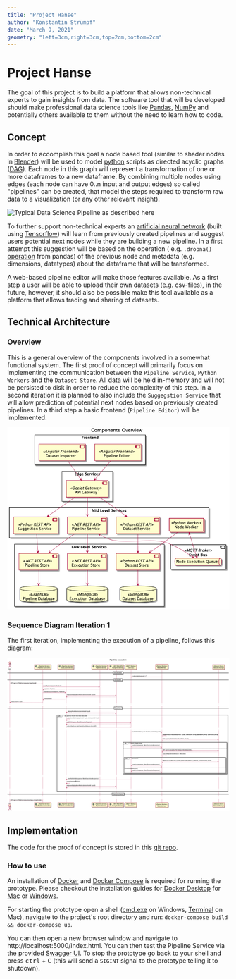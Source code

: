 ```yaml
---
title: "Project Hanse"
author: "Konstantin Strümpf"
date: "March 9, 2021"
geometry: "left=3cm,right=3cm,top=2cm,bottom=2cm"
---
```


# Project Hanse

The goal of this project is to build a platform that allows non-technical experts to gain insights from data. The
software tool that will be developed should make professional data science tools
like [Pandas](https://pandas.pydata.org/), [NumPy](https://numpy.org/) and potentially others available to them without
the need to learn how to code.

## Concept

In order to accomplish this goal a node based tool (similar to shader nodes
in [Blender](https://docs.blender.org/manual/en/2.81/addons/import_export/io_node_shaders_info.html)) will be used to
model [python](https://www.python.org/) scripts as directed acyclic
graphs ([DAG](https://en.wikipedia.org/wiki/Directed_acyclic_graph)). Each node in this graph will represent a
transformation of one or more dataframes to a new dataframe. By combining multiple nodes using edges (each node can have
0..n input and output edges) so called "pipelines" can be created, that model the steps required to transform raw data
to a visualization (or any other relevant insight).

![Typical Data Science Pipeline as described [here](https://devopedia.org/data-science)](https://devopedia.org/images/article/38/3232.1523605852.png)

To further support non-technical experts
an [artificial neural network](https://en.wikipedia.org/wiki/Artificial_neural_network) (built
using [Tensorflow](https://www.tensorflow.org/)) will learn from previously created pipelines and suggest users
potential next nodes while they are building a new pipeline. In a first attempt this suggestion will be based on the
operation (
e.g. `.dropna()` [operation](https://pandas.pydata.org/pandas-docs/stable/reference/api/pandas.DataFrame.dropna.html)
from pandas) of the previous node and metadata (e.g. dimensions, datatypes) about the dataframe that will be
transformed.

A web-based pipeline editor will make those features available. As a first step a user will be able to upload their own
datasets (e.g. csv-files), in the future, however, it should also be possible make this tool available as a platform
that allows trading and sharing of datasets.

## Technical Architecture

### Overview

This is a general overview of the components involved in a somewhat functional system. The first proof of concept will
primarily focus on implementing the communication between the `Pipeline Service`, `Python Workers` and
the `Dataset Store`. All data will be held in-memory and will not be persisted to disk in order to reduce the complexity
of this step. In a second iteration it is planned to also include the `Suggegstion Service` that will allow prediction
of potential next nodes based on previously created pipelines. In a third step a basic frontend (`Pipeline Editor`) will
be implemented.

![Architecture Diagram Overview](./docs/architecture/overview.png)

### Sequence Diagram Iteration 1

The first iteration, implementing the execution of a pipeline, follows this diagram:

![Sequence Diagram Iteration 1](./docs/sequence-diagrams/pipeline-execution.png)

## Implementation

The code for the proof of concept is stored in this [git repo](https://github.com/project-hanse/prototype-a).

### How to use

An installation of [Docker](https://www.docker.com/) and [Docker Compose](https://docs.docker.com/compose/) is required
for running the prototype. Please checkout the installation guides
for [Docker Desktop](https://www.docker.com/products/docker-desktop)
for [Mac](https://docs.docker.com/docker-for-mac/install/)
or [Windows](https://docs.docker.com/docker-for-windows/install/).

For starting the prototype open a shell ([cmd.exe](https://g.co/kgs/U27TRZ) on
Windows, [Terminal](https://g.co/kgs/RH4MXv) on Mac), navigate to the project's root directory and run:
`docker-compose build && docker-compose up`.

You can then open a new browser window and navigate to http://localhost:5000/index.html. You can then test the Pipeline
Service via the provided [Swagger UI](https://swagger.io/tools/swagger-ui/). To stop the prototype go back to your shell
and press <kbd>ctrl</kbd> + <kbd>C</kbd> (this will send a `SIGINT` signal to the prototype telling it to shutdown).
